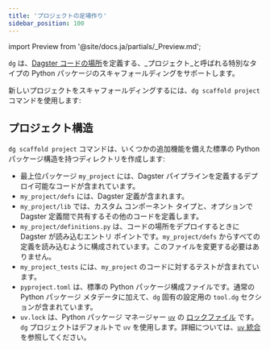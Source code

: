 ```yaml
---
title: 'プロジェクトの足場作り'
sidebar_position: 100
---
```


import Preview from '@site/docs.ja/partials/\_Preview.md';

<Preview />

`dg` は、[Dagster コードの場所](https://docs.dagster.io/guides/deploy/code-locations/managing-code-locations-with-definitions)を定義する、_プロジェクト_と呼ばれる特別なタイプの Python パッケージのスキャフォールディングをサポートします。

新しいプロジェクトをスキャフォールディングするには、`dg scaffold project` コマンドを使用します:

<CliInvocationExample path="docs_snippets/docs_snippets/guides/dg/scaffolding-project/1-scaffolding-project.txt" />

## プロジェクト構造

`dg scaffold project` コマンドは、いくつかの追加機能を備えた標準の Python パッケージ構造を持つディレクトリを作成します:

<CliInvocationExample path="docs_snippets/docs_snippets/guides/dg/scaffolding-project/2-tree.txt" />

- 最上位パッケージ `my_project` には、Dagster パイプラインを定義するデプロイ可能なコードが含まれています。
- `my_project/defs` には、Dagster 定義が含まれます。
- `my_project/lib` では、カスタム コンポーネント タイプと、オプションで Dagster 定義間で共有するその他のコードを定義します。
- `my_project/definitions.py` は、コードの場所をデプロイするときに Dagster が読み込むエントリ ポイントです。`my_project/defs` からすべての定義を読み込むように構成されています。このファイルを変更する必要はありません。
- `my_project_tests` には、`my_project` のコードに対するテストが含まれています。
- `pyproject.toml` は、標準の Python パッケージ構成ファイルです。通常の Python パッケージ メタデータに加えて、`dg` 固有の設定用の `tool.dg` セクションが含まれています。
- `uv.lock` は、Python パッケージ マネージャー [`uv`](https://docs.astral.sh/uv/concepts/projects/layout/#the-lockfile) の [ロックファイル](https://docs.astral.sh/uv/concepts/projects/layout/#the-lockfile) です。`dg` プロジェクトはデフォルトで `uv` を使用します。詳細については、[`uv` 統合](/guides/labs/dg/uv-integration) を参照してください。
